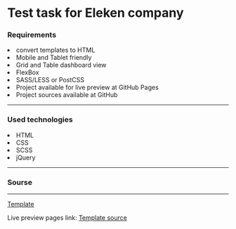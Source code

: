 # Test task for Eleken company

### Requirements
<li>convert templates to HTML</li>
<li>Mobile and Tablet friendly</li>
<li>Grid and Table dashboard view</li>
<li>FlexBox</li>
<li>SASS/LESS or PostCSS</li>
<li>Project available for live preview at GitHub Pages</li>
<li>Project sources available at GitHub</li>

<hr>

### Used technologies
<li>HTML</li>
<li>CSS</li>
<li>SCSS</li>
<li>jQuery</li>

<hr>

### Sourse
<hr>

[Template](https://www.figma.com/file/OvWzD08AE5sR77M76pSJTYmi/Test-Task-Eleken?node-id=1%3A2)

Live preview pages link: [Template source](https://shkurchenko.github.io/)

